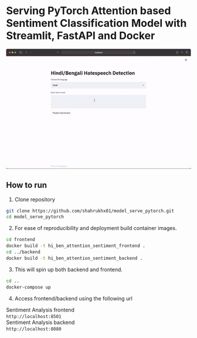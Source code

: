 # Serving PyTorch Attention based Sentiment Classification Model with Streamlit, FastAPI and Docker
![](https://github.com/shahrukhx01/model_serve_pytorch/blob/main/output.gif)
## How to run
1. Clone repository
```bash
git clone https://github.com/shahrukhx01/model_serve_pytorch.git
cd model_serve_pytorch
```
2. For ease of reproducibility and deployment build container images.
```bash
cd frontend
docker build -t hi_ben_attention_sentiment_frontend .
cd ../backend
docker build -t hi_ben_attention_sentiment_backend .
```
3. This will spin up both backend and frontend.
```bash
cd ..
docker-compose up
```
4. Access frontend/backend using the following url

Sentiment Analysis frontend<br/>
`http://localhost:8501`
<br/>
Sentiment Analysis backend
<br/>
`http://localhost:8080`
